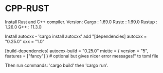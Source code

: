# CPP-RUST
Install Rust and C++ compiler.
Version:
 Cargo : 1.69.0
 Rustc : 1.69.0
 Rustup : 1.26.0
 G++ : 11.3.0

Install autocxx - 'cargo install autocxx'
add "[dependencies]
autocxx = "0.25.0"
cxx = "1.0"

[build-dependencies]
autocxx-build = "0.25.0"
miette = { version = "5", features = ["fancy"] } # optional but gives nicer error messages!"
   to toml file

Then run commands: 'cargo build' then 'cargo run'.
